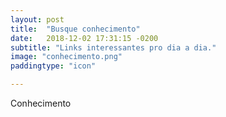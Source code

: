 ```yaml
---
layout: post
title:  "Busque conhecimento"
date:   2018-12-02 17:31:15 -0200
subtitle: "Links interessantes pro dia a dia."
image: "conhecimento.png"
paddingtype: "icon"

---
```


Conhecimento